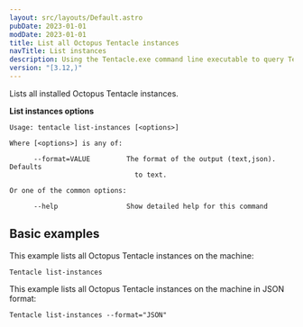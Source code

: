 ```yaml
---
layout: src/layouts/Default.astro
pubDate: 2023-01-01
modDate: 2023-01-01
title: List all Octopus Tentacle instances
navTitle: List instances
description: Using the Tentacle.exe command line executable to query Tentacle settings.
version: "[3.12,)"
---
```


Lists all installed Octopus Tentacle instances.

**List instances options**

```
Usage: tentacle list-instances [<options>]

Where [<options>] is any of:

      --format=VALUE         The format of the output (text,json). Defaults
                               to text.

Or one of the common options:

      --help                 Show detailed help for this command
```

## Basic examples

This example lists all Octopus Tentacle instances on the machine:

```
Tentacle list-instances
```

This example lists all Octopus Tentacle instances on the machine in JSON format:

```
Tentacle list-instances --format="JSON"
```
